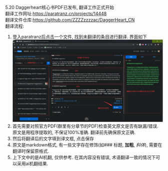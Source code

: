 5.20 Daggerheart核心书PDF已发布, 翻译工作正式开始  
翻译工作网址:https://paratranz.cn/projects/14448  
翻译文件仓库:https://github.com/ZZZZzzzzac/DaggerHeart_CN  
翻译流程:  
1. 登入paratranz后点击一个文件, 找到未翻译的条目进行翻译. 界面如下
![paratranz界面](image.png)
2. 首先需要对照官方PDF(群里有分章节的PDF)检查英文原文是否有缺漏/错误. 原文是用程序提取的, 不保证100%准确. 翻译前先确保原文正确. 
3. 然后将翻译后的文字填到译文框, 点击保存
4. 原文是markdown格式, 有一些文字存在修饰(如### 标题, **加粗**, *斜体*), 需要在翻译时保留原格式.
5. 上下文中的是AI机翻, 仅供参考. 在其内容没有错误, 术语翻译一致的情况下可以采用ai机翻结果.